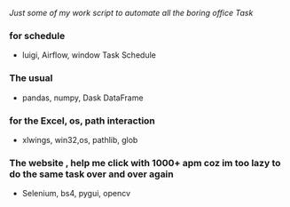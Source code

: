 *Just some of my work script to automate all the boring office Task*

### for schedule 
- luigi, Airflow, window Task Schedule 
### The usual 
- pandas, numpy, Dask DataFrame 
### for the Excel, os, path interaction
- xlwings, win32,os, pathlib, glob
### The website , help me click with 1000+ apm coz im too lazy to do the same task over and over again
- Selenium, bs4, pygui, opencv 
